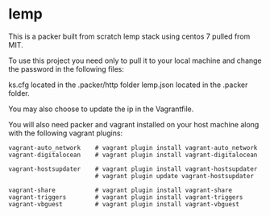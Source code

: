 # lemp

This is a packer built from scratch lemp stack using centos 7 pulled from MIT.

To use this project you need only to pull it to your local machine and change the password in the following files:

ks.cfg located in the .packer/http folder lemp.json located in the .packer folder.

You may also choose to update the ip in the Vagrantfile.

You will also need packer and vagrant installed on your host machine along with the following vagrant plugins:

    vagrant-auto_network    # vagrant plugin install vagrant-auto_network
    vagrant-digitalocean    # vagrant plugin install vagrant-digitalocean
    
    vagrant-hostsupdater    # vagrant plugin install vagrant-hostsupdater 
                            # vagrant plugin update vagrant-hostsupdater
                            
    vagrant-share           # vagrant plugin install vagrant-share
    vagrant-triggers        # vagrant plugin install vagrant-triggers
    vagrant-vbguest         # vagrant plugin install vagrant-vbguest
